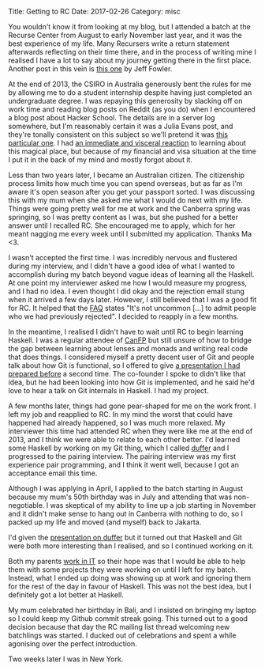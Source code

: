 Title: Getting to RC
Date: 2017-02-26
Category: misc

You wouldn't know it from looking at my blog, but I attended a batch at the
Recurse Center from August to early November last year, and it was the best
experience of my life. Many Recursers write a return statement afterwards
reflecting on their time there, and in the process of writing mine I realised I
have a lot to say about my journey getting there in the first place. Another
post in this vein is [this one](http://blog.jfo.click/how-i-went-to-rc/) by
Jeff Fowler.

At the end of 2013, the CSIRO in Australia generously bent the rules for me by
allowing me to do a student internship despite having just completed an
undergraduate degree. I was repaying this generosity by slacking off on work
time and reading blog posts on Reddit (as you do) when I encountered a blog
post about Hacker School. The details are in a server log somewhere, but I'm
reasonably certain it was a Julia Evans post, and they're tonally consistent on
this subject so we'll pretend it was [this particular
one](https://jvns.ca/blog/2014/02/15/how-was-hacker-school/). I had [an
immediate and visceral reaction](https://www.youtube.com/watch?v=2p1dS9hoptU)
to learning about this magical place, but because of my financial and visa
situation at the time I put it in the back of my mind and mostly forgot about
it.

Less than two years later, I became an Australian citizen. The citizenship
process limits how much time you can spend overseas, but as far as I'm aware
it's open season after you get your passport sorted. I was discussing this with
my mum when she asked me what I would do next with my life. Things were going
pretty well for me at work and the Canberra spring was springing, so I was
pretty content as I was, but she pushed for a better answer until I recalled
RC. She encouraged me to apply, which for her meant nagging me every week until
I submitted my application. Thanks Ma <3.

I wasn't accepted the first time. I was incredibly nervous and flustered during
my interview, and I didn't have a good idea of what I wanted to accomplish
during my batch beyond vague ideas of learning all the Haskell. At one point my
interviewer asked me how I would measure my progress, and I had no idea. I even
thought I did okay and the rejection email stung when it arrived a few days
later. However, I still believed that I was a good fit for RC. It helped that
the [FAQ](https://www.recurse.com/faq) states "It's not uncommon [...] to admit
people who we had previously rejected". I decided to reapply in a few months.

In the meantime, I realised I didn't have to wait until RC to begin learning
Haskell. I was a regular attendee of [CanFP](https://www.meetup.com/CanFPG/)
but still unsure of how to bridge the gap between learning about lenses and
monads and writing real code that does things. I considered myself a pretty
decent user of Git and people talk about how Git is functional, so I
offered to give [a presentation I had prepared
before](http://vaibhavsagar.com/git-it-going/) a second time. The co-founder I
spoke to didn't like that idea, but he had been looking into how Git is
implemented, and he said he'd love to hear a talk on Git internals in Haskell.
I had my project.

A few months later, things had gone pear-shaped for me on the work front. I
left my job and reapplied to RC. In my mind the worst that could have happened
had already happened, so I was much more relaxed. My interviewer this time had
attended RC when they were like me at the end of 2013, and I think we were able
to relate to each other better. I'd learned some Haskell by working on my Git
thing, which I called
[duffer](https://github.com/vaibhavsagar/duffer/tree/4e4beb35f39d957ff1ccaf187dee3272deb58870)
and I progressed to the pairing interview. The pairing interview was my first
experience pair programming, and I think it went well, because I got an
acceptance email this time.

Although I was applying in April, I applied to the batch starting in August
because my mum's 50th birthday was in July and attending that was
non-negotiable. I was skeptical of my ability to line up a job starting in
November and it didn't make sense to hang out in Canberra with nothing to do,
so I packed up my life and moved (and myself) back to Jakarta.

I'd given the [presentation on duffer](https://github.com/vaibhavsagar/duffer/blob/7a312355ebeacc38f553c71afcd90b3941c0069c/presentation/presentation.md)
but it turned out that Haskell and Git were both more interesting than I
realised, and so I continued working on it.

Both my parents [work in IT](http://infotech.co.id/) so their hope was that I
would be able to help them with some projects they were working on until I left
for my batch. Instead, what I ended up doing was showing up at work and
ignoring them for the rest of the day in favour of Haskell. This was not the
best idea, but I definitely got a lot better at Haskell.

My mum celebrated her birthday in Bali, and I insisted on bringing my laptop so
I could keep my Github commit streak going. This turned out to a good decision
because that day the RC mailing list thread welcoming new batchlings
was started. I ducked out of celebrations and spent a while agonising over the
perfect introduction.

Two weeks later I was in New York.
